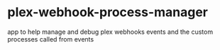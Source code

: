 # plex-webhook-process-manager
app to help manage and debug plex webhooks events and the custom processes called from events
